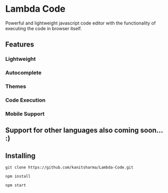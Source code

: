 # Lambda Code

Powerful and lightweight javascript code editor with the functionality of executing the code in browser itself.

## Features

### Lightweight
### Autocomplete
### Themes
### Code Execution
### Mobile Support

## Support for other languages also coming soon... :)

## Installing

```
git clone https://github.com/kanitsharma/Lambda-Code.git
```

```
npm install
```

```
npm start
```
